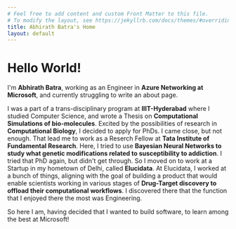 ```yaml
---
# Feel free to add content and custom Front Matter to this file.
# To modify the layout, see https://jekyllrb.com/docs/themes/#overriding-theme-defaults
title: Abhirath Batra's Home
layout: default 
---
```

# Hello World!

I'm **Abhirath Batra**, working as an Engineer in **Azure Networking at Microsoft**, and currently struggling to write an about page. 

I was a part of a trans-disciplinary program at **IIIT-Hyderabad** where I studied Computer Science, and wrote a Thesis on **Computational Simulations of bio-molecules**. Excited by the possibilities of research in **Computational Biology**, I decided to apply for PhDs. I came close, but not enough. That lead me to work as a Reserch Fellow at **Tata Institute of Fundamental Research**. Here, I tried to use **Bayesian Neural Networks to study what genetic modifications related to susceptibility to addiction**. I tried that PhD again, but didn't get through. So I moved on to work at a Startup in my hometown of Delhi, called **Elucidata**. At Elucidata, I worked at a bunch of things, aligning with the goal of building a product that would enable scientists working in various stages of **Drug-Target discovery to offload their computational workflows**. I discovered there that the function that I enjoyed there the most was Engineering. 

So here I am, having decided that I wanted to build software, to learn among the best at Microsoft!